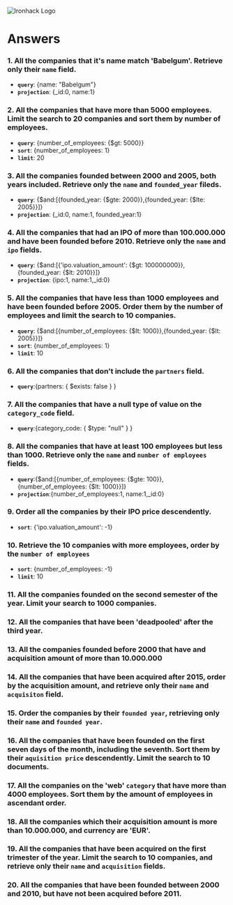 ![Ironhack Logo](https://i.imgur.com/1QgrNNw.png)

# Answers

### 1. All the companies that it's name match 'Babelgum'. Retrieve only their `name` field.
- **`query`**: {name: "Babelgum"}
- **`projection`**: {_id:0, name:1}

### 2. All the companies that have more than 5000 employees. Limit the search to 20 companies and sort them by **number of employees**.
- **`query`**: {number_of_employees: {$gt: 5000}}
- **`sort`**: {number_of_employees: 1}
- **`limit`**: 20

### 3. All the companies founded between 2000 and 2005, both years included. Retrieve only the `name` and `founded_year` fileds.
- **`query`**: {$and:[{founded_year: {$gte: 2000}},{founded_year: {$lte: 2005}}]}
- **`projection`**: {_id:0, name:1, founded_year:1}

### 4. All the companies that had an IPO of more than 100.000.000 and have been founded before 2010. Retrieve only the `name` and `ipo` fields.
- **`query`**: {$and:[{'ipo.valuation_amount': {$gt: 100000000}},{founded_year: {$lt: 2010}}]}
- **`projection`**: {ipo:1, name:1,_id:0}

### 5. All the companies that have less than 1000 employees and have been founded before 2005. Order them by the number of employees and limit the search to 10 companies.
- **`query`**: {$and:[{number_of_employees: {$lt: 1000}},{founded_year: {$lt: 2005}}]}
- **`sort`**: {number_of_employees: 1}
- **`limit`**: 10

### 6. All the companies that don't include the `partners` field.
- **`query`**:{partners: { $exists: false } }

### 7. All the companies that have a null type of value on the `category_code` field.
- **`query`**:{category_code: { $type: "null" } }

### 8. All the companies that have at least 100 employees but less than 1000. Retrieve only the `name` and `number of employees` fields.
- **`query`**:{$and:[{number_of_employees: {$gte: 100}},{number_of_employees: {$lt: 1000}}]}
- **`projection`**:{number_of_employees:1, name:1,_id:0}

### 9. Order all the companies by their IPO price descendently.
- **`sort`**: {'ipo.valuation_amount': -1}

### 10. Retrieve the 10 companies with more employees, order by the `number of employees`
- **`sort`**: {number_of_employees: -1}
- **`limit`**: 10

### 11. All the companies founded on the second semester of the year. Limit your search to 1000 companies.

### 12. All the companies that have been 'deadpooled' after the third year.

### 13. All the companies founded before 2000 that have and acquisition amount of more than 10.000.000

### 14. All the companies that have been acquired after 2015, order by the acquisition amount, and retrieve only their `name` and `acquisiton` field.

### 15. Order the companies by their `founded year`, retrieving only their `name` and `founded year`.

### 16. All the companies that have been founded on the first seven days of the month, including the seventh. Sort them by their `aquisition price` descendently. Limit the search to 10 documents.

### 17. All the companies on the 'web' `category` that have more than 4000 employees. Sort them by the amount of employees in ascendant order.

### 18. All the companies which their acquisition amount is more than 10.000.000, and currency are 'EUR'.

### 19. All the companies that have been acquired on the first trimester of the year. Limit the search to 10 companies, and retrieve only their `name` and `acquisition` fields.

### 20. All the companies that have been founded between 2000 and 2010, but have not been acquired before 2011.